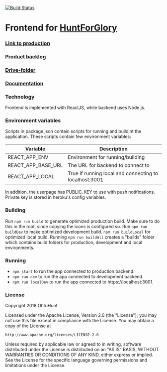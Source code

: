 [![Build Status](https://travis-ci.org/OhtuHunt/HuntForGloryFrontend.svg?branch=master)](https://travis-ci.org/OhtuHunt/HuntForGloryFrontend)

# Frontend for [HuntForGlory](https://github.com/OhtuHunt/HuntForGlory)

### [Link to production](https://huntforglory.herokuapp.com/)

### [Product backlog](https://docs.google.com/spreadsheets/d/17PduZQHrmnuX6p_RP01JO7bq5TDrcI7-3gSi1h1wwI4/edit?ts=5a5c6da6#gid=0)

### [Drive-folder](https://drive.google.com/open?id=10lK1HtHSuotmiAjwj4vCeRSRPuYMGMyj)

### [Documentation](https://github.com/OhtuHunt/HuntForGlory/blob/development/Documentation)

### Technology

Frontend is implemented with ReactJS, while backend uses Node.js.

### Environment variables

Scripts in package.json contain scripts for running and buildint the application. These scripts contain few environment variables:

| Variable | Description |
| --------- | ----------- |
| REACT_APP_ENV | Environment for running/building |
| REACT_APP_BASE_URL | The URL for backend to connect to |
| REACT_APP_LOCAL | True if running local and connecting to localhost:3001 |

In addition, the userpage has PUBLIC_KEY to use with push notifications. Private key is stored in heroku's config variables.

### Building

Run `npm run build` to generate optimized production build. Make sure to do this in the root, since copying the icons is configured so. Run `npm run buildDev` to make optimized development build. `npm run buildLocal` for optimized local build.
Running `npm run buildAll` creates a "builds" folder which contains build folders for production, development and local environments. 

### Running

- `npm start` to run the app connected to production backend.
- `npm run dev` to run the app connected to development backend.
- `npm run localDev` to run the app connected to https://localhost:3001.

### License
Copyright 2018 OhtuHunt

Licensed under the Apache License, Version 2.0 (the "License");
you may not use this file except in compliance with the License.
You may obtain a copy of the License at

    http://www.apache.org/licenses/LICENSE-2.0

Unless required by applicable law or agreed to in writing, software
distributed under the License is distributed on an "AS IS" BASIS,
WITHOUT WARRANTIES OR CONDITIONS OF ANY KIND, either express or implied.
See the License for the specific language governing permissions and
limitations under the License.
